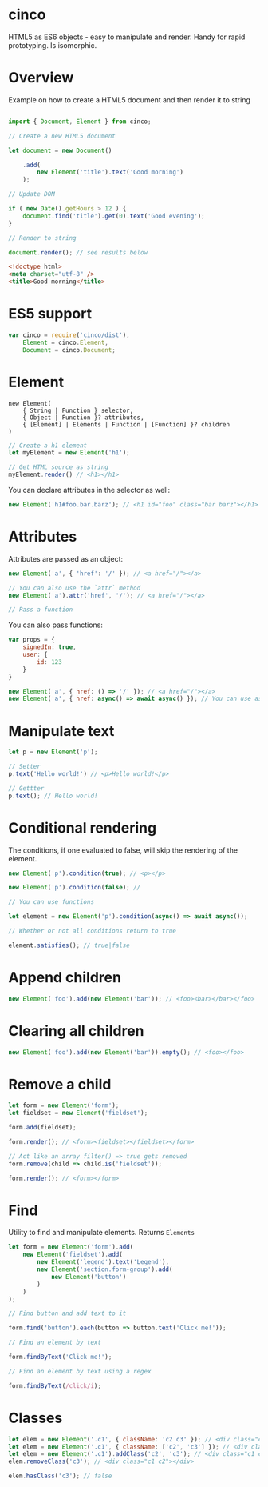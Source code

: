 cinco
===

HTML5 as ES6 objects - easy to manipulate and render. Handy for rapid prototyping. Is isomorphic.

# Overview

Example on how to create a HTML5 document and then render it to string

```js

import { Document, Element } from cinco;

// Create a new HTML5 document

let document = new Document()

    .add(
        new Element('title').text('Good morning')
    );

// Update DOM

if ( new Date().getHours > 12 ) {
    document.find('title').get(0).text('Good evening');
}

// Render to string

document.render(); // see results below
```

```html
<!doctype html>
<meta charset="utf-8" />
<title>Good morning</title>
```

# ES5 support

```js
var cinco = require('cinco/dist'),
    Element = cinco.Element,
    Document = cinco.Document;
```

# Element

    new Element(
        { String | Function } selector,
        { Object | Function }? attributes,
        { [Element] | Elements | Function | [Function] }? children
    )


```js
// Create a h1 element
let myElement = new Element('h1');

// Get HTML source as string
myElement.render() // <h1></h1>
```

You can declare attributes in the selector as well:

```js
new Element('h1#foo.bar.barz'); // <h1 id="foo" class="bar barz"></h1>
```

# Attributes

Attributes are passed as an object:

```js
new Element('a', { 'href': '/' }); // <a href="/"></a>

// You can also use the `attr` method
new Element('a').attr('href', '/'); // <a href="/"></a>

// Pass a function
```

You can also pass functions:

```js
var props = {
    signedIn: true,
    user: {
        id: 123
    }
}

new Element('a', { href: () => '/' }); // <a href="/"></a>
new Element('a', { href: async() => await async() }); // You can use async functions
```

# Manipulate text

```js
let p = new Element('p');

// Setter
p.text('Hello world!') // <p>Hello world!</p>

// Gettter
p.text(); // Hello world!
```

# Conditional rendering

The conditions, if one evaluated to false, will skip the rendering of the element.

```js
new Element('p').condition(true); // <p></p>

new Element('p').condition(false); // 

// You can use functions

let element = new Element('p').condition(async() => await async());

// Whether or not all conditions return to true

element.satisfies(); // true|false
```

# Append children

```js
new Element('foo').add(new Element('bar')); // <foo><bar></bar></foo>
```

# Clearing all children

```js
new Element('foo').add(new Element('bar')).empty(); // <foo></foo>
```

# Remove a child

```js
let form = new Element('form');
let fieldset = new Element('fieldset');

form.add(fieldset);

form.render(); // <form><fieldset></fieldset></form>

// Act like an array filter() => true gets removed
form.remove(child => child.is('fieldset'));

form.render(); // <form></form>
```

# Find

Utility to find and manipulate elements. Returns `Elements`

```js
let form = new Element('form').add(
    new Element('fieldset').add(
        new Element('legend').text('Legend'),
        new Element('section.form-group').add(
            new Element('button')
        )
    )
);

// Find button and add text to it

form.find('button').each(button => button.text('Click me!'));

// Find an element by text

form.findByText('Click me!');

// Find an element by text using a regex

form.findByText(/click/i);
```

# Classes

```js
let elem = new Element('.c1', { className: 'c2 c3' }); // <div class="c1 c2 c3"></div>
let elem = new Element('.c1', { className: ['c2', 'c3'] }); // <div class="c1 c2 c3"></div>
let elem = new Element('.c1').addClass('c2', 'c3'); // <div class="c1 c2 c3"></div>
elem.removeClass('c3'); // <div class="c1 c2"></div>

elem.hasClass('c3'); // false
```